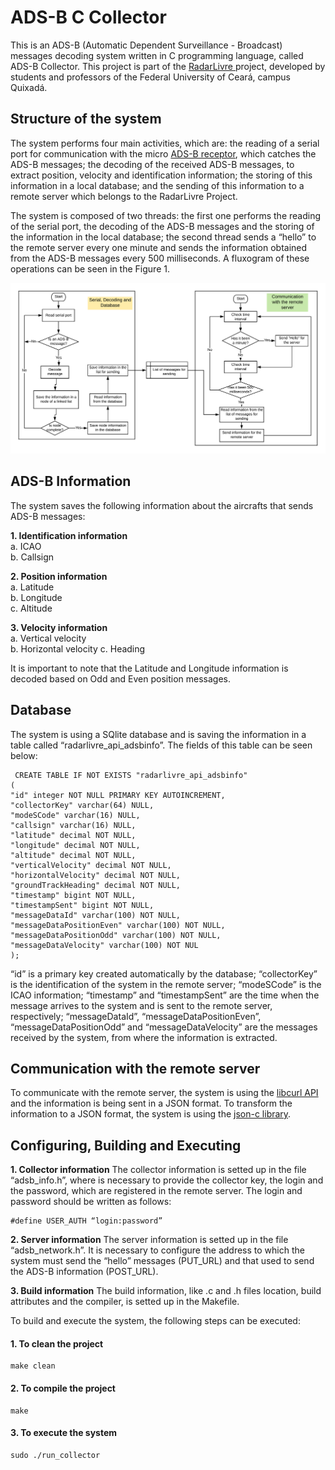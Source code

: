 # ADS-B C Collector


This is an ADS-B (Automatic Dependent Surveillance - Broadcast) messages decoding system written in C programming language, called ADS-B Collector. This project is part of the [RadarLivre ](https://github.com/RadarLivre) project, developed by students and professors of the Federal University of Ceará, campus Quixadá.

## Structure of the system

The system performs four main activities, which are: the reading of a serial port for communication with the micro [ADS-B receptor](https://www.google.com/url?q=http://www.anteni.net/adsb/index.html%23!/microADSB-USB-receiver/p/15504142/category%3D3647494&sa=D&ust=1580750718822000&usg=AFQjCNEDi4bLTWrB6PAnjjdxSLeQZRJJ5A), which catches the ADS-B messages; the decoding of the received ADS-B messages, to extract position, velocity and identification information; the storing of this information in a local database; and the sending of this information to a remote server which belongs to the RadarLivre Project.

The system is composed of two threads: the first one performs the reading of the serial port, the decoding of the ADS-B messages and the storing of the information in the local database; the second thread sends a “hello” to the remote server every one minute and sends the information obtained from the ADS-B messages every 500 milliseconds. A fluxogram of these operations can be seen in the Figure 1.

![ADS-B C Collector](https://github.com/Marianna-Pinho/TCC02-Implementation/blob/master/Diagrama%20do%20Coletor%20ADS-B%20em%20C%20%28english%29.png)

## ADS-B Information

The system saves the following information about the aircrafts that sends ADS-B messages:

**1.  Identification information**<br>
	a. ICAO<br>
	b. Callsign
	
**2.  Position information**<br>
	a. Latitude<br>
	b. Longitude<br>
	c. Altitude
	
**3. Velocity information** <br>
	a. Vertical velocity <br>
	b. Horizontal velocity
	c. Heading

It is important to note that the Latitude and Longitude information is decoded based on Odd and Even position messages.

## Database

The system is using a SQlite database and is saving the information in a table called “radarlivre_api_adsbinfo”. The fields of this table can be seen below:
<pre><code> CREATE TABLE IF NOT EXISTS "radarlivre_api_adsbinfo"
(
"id" integer NOT NULL PRIMARY KEY AUTOINCREMENT,
"collectorKey" varchar(64) NULL,
"modeSCode" varchar(16) NULL,
"callsign" varchar(16) NULL,
"latitude" decimal NOT NULL,
"longitude" decimal NOT NULL,
"altitude" decimal NOT NULL,
"verticalVelocity" decimal NOT NULL,
"horizontalVelocity" decimal NOT NULL,
"groundTrackHeading" decimal NOT NULL,
"timestamp" bigint NOT NULL,
"timestampSent" bigint NOT NULL,
"messageDataId" varchar(100) NOT NULL,
"messageDataPositionEven" varchar(100) NOT NULL,
"messageDataPositionOdd" varchar(100) NOT NULL,
"messageDataVelocity" varchar(100) NOT NUL
); </code></pre>

“id” is a primary key created automatically by the database; “collectorKey” is the identification of the system in the remote server; “modeSCode” is the ICAO information; “timestamp” and “timestampSent” are the time when the message arrives to the system and is sent to the remote server, respectively; “messageDataId”, “messageDataPositionEven”, “messageDataPositionOdd” and “messageDataVelocity” are the messages received by the system, from where the information is extracted.

## Communication with the remote server

To communicate with the remote server, the system is using the [libcurl API](https://curl.haxx.se/libcurl/) and the information is being sent in a JSON format. To transform the information to a JSON format, the system is using the [json-c library](https://ubuntu.pkgs.org/18.04/ubuntu-main-i386/libjson-c-dev_0.12.1-1.3_i386.deb.html).

## Configuring, Building and Executing
**1.  Collector information**
The collector information is setted up in the file “adsb_info.h”, where is necessary to provide the collector key, the login and the password, which are registered in the remote server. The login and password should be written as follows:
<pre><code>#define USER_AUTH “login:password”</code></pre>

**2.  Server information**
The server information is setted up in the file “adsb_network.h”. It is necessary to configure the address to which the system must send the “hello” messages (PUT_URL) and that used to send the ADS-B information (POST_URL).

**3. Build information**
The build information, like .c and .h files location, build attributes and the compiler, is setted up in the Makefile.

To build and execute the system, the following steps can be executed:
#### 1. To clean the project
	make clean
#### 2. To compile the project
	make
#### 3. To execute the system
	sudo ./run_collector
